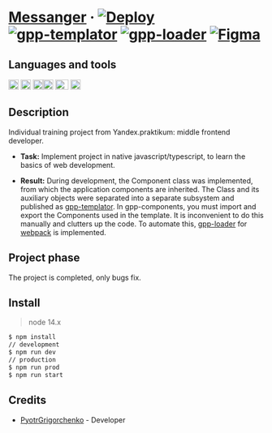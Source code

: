 # [Messanger](https://ya-mf-messanger.herokuapp.com/) &middot; [![Deploy](https://img.shields.io/badge/deploy-v5.1.1-success)](https://ya-mf-messanger.herokuapp.com/) [![gpp-templator](https://img.shields.io/badge/gpp--templator-v1.x-success)](https://www.npmjs.com/package/gpp-templator) [![gpp-loader](https://img.shields.io/badge/gpp--loader-v1.x-success)](https://www.npmjs.com/package/gpp-loader) [![Figma](https://img.shields.io/badge/fligma-v1.0-success)](https://www.figma.com/file/G8Nrm7vN2ijZqRR2zBlyUc/messanger?node-id=0%3A1) 

## Languages and tools

<img src="https://upload.wikimedia.org/wikipedia/commons/3/3b/Javascript_Logo.png" width=20 height=20 alt="JavaScript"/>  <img src="https://upload.wikimedia.org/wikipedia/commons/thumb/4/4c/Typescript_logo_2020.svg/1024px-Typescript_logo_2020.svg.png" width=20 height=20 alt="TypeScript"/>  <img src="https://upload.wikimedia.org/wikipedia/commons/6/61/HTML5_logo_and_wordmark.svg" width=20 height=20 alt="HTML 5"/><img src="https://upload.wikimedia.org/wikipedia/commons/3/3d/CSS.3.svg" width=20 height=20 alt="CSS"/> <img src="https://www.docker.com/sites/default/files/d8/2019-07/Moby-logo.png" width=26 height=20 alt="docker"/> <img src="https://github.com/webpack/media/blob/master/logo/icon-square-big.svg" width=20 height=20 alt="webpack"/>

## Description
Individual training project from Yandex.praktikum: middle frontend developer. 

* **Task:** Implement project in native javascript/typescript, to learn the basics of web development.

* **Result:** During development, the Сomponent class was implemented, from which the application components are inherited. The Class and its auxiliary objects were separated into a separate subsystem and published as [gpp-templator](https://www.npmjs.com/package/gpp-templator). In gpp-components, you must import and export the Components used in the template. It is inconvenient to do this manually and clutters up the code. To automate this, [gpp-loader](https://www.npmjs.com/package/gpp-loader) for [webpack](https://github.com/webpack/webpack) is implemented.

## Project phase

The project is completed, only bugs fix.

## Install

> node 14.x

```bash
$ npm install
// development
$ npm run dev
// production
$ npm run prod
$ npm run start

```
## Credits

* [PyotrGrigorchenko](https://github.com/PyotrGrogorchenko) - Developer
